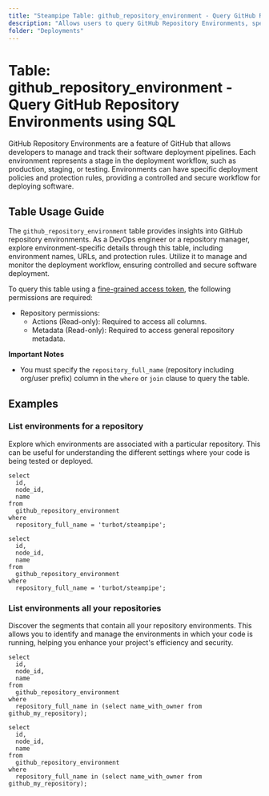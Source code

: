 ```yaml
---
title: "Steampipe Table: github_repository_environment - Query GitHub Repository Environments using SQL"
description: "Allows users to query GitHub Repository Environments, specifically details about each environment associated with a repository, providing insights into environment names, URLs, and protection rules."
folder: "Deployments"
---
```


# Table: github_repository_environment - Query GitHub Repository Environments using SQL

GitHub Repository Environments are a feature of GitHub that allows developers to manage and track their software deployment pipelines. Each environment represents a stage in the deployment workflow, such as production, staging, or testing. Environments can have specific deployment policies and protection rules, providing a controlled and secure workflow for deploying software.

## Table Usage Guide

The `github_repository_environment` table provides insights into GitHub repository environments. As a DevOps engineer or a repository manager, explore environment-specific details through this table, including environment names, URLs, and protection rules. Utilize it to manage and monitor the deployment workflow, ensuring controlled and secure software deployment.

To query this table using a [fine-grained access token](https://docs.github.com/en/authentication/keeping-your-account-and-data-secure/managing-your-personal-access-tokens#creating-a-fine-grained-personal-access-token), the following permissions are required:
  - Repository permissions:
    - Actions (Read-only): Required to access all columns.
    - Metadata (Read-only): Required to access general repository metadata.

**Important Notes**
- You must specify the `repository_full_name` (repository including org/user prefix) column in the `where` or `join` clause to query the table.

## Examples

### List environments for a repository
Explore which environments are associated with a particular repository. This can be useful for understanding the different settings where your code is being tested or deployed.

```sql+postgres
select
  id,
  node_id,
  name
from
  github_repository_environment
where
  repository_full_name = 'turbot/steampipe';
```

```sql+sqlite
select
  id,
  node_id,
  name
from
  github_repository_environment
where
  repository_full_name = 'turbot/steampipe';
```

### List environments all your repositories
Discover the segments that contain all your repository environments. This allows you to identify and manage the environments in which your code is running, helping you enhance your project's efficiency and security.

```sql+postgres
select
  id,
  node_id,
  name
from
  github_repository_environment
where
  repository_full_name in (select name_with_owner from github_my_repository);
```

```sql+sqlite
select
  id,
  node_id,
  name
from
  github_repository_environment
where
  repository_full_name in (select name_with_owner from github_my_repository);
```